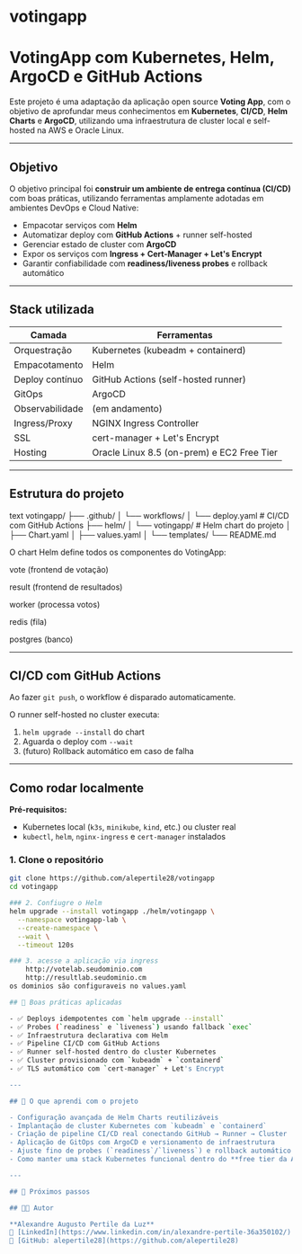 # votingapp
#  VotingApp com Kubernetes, Helm, ArgoCD e GitHub Actions

Este projeto é uma adaptação da aplicação open source **Voting App**, com o objetivo de aprofundar meus conhecimentos em **Kubernetes**, **CI/CD**, **Helm Charts** e **ArgoCD**, utilizando uma infraestrutura de cluster local e self-hosted na AWS e Oracle Linux.

---

##  Objetivo

O objetivo principal foi **construir um ambiente de entrega contínua (CI/CD)** com boas práticas, utilizando ferramentas amplamente adotadas em ambientes DevOps e Cloud Native:

-  Empacotar serviços com **Helm**
-  Automatizar deploy com **GitHub Actions** + runner self-hosted
-  Gerenciar estado de cluster com **ArgoCD**
-  Expor os serviços com **Ingress + Cert-Manager + Let's Encrypt**
-  Garantir confiabilidade com **readiness/liveness probes** e rollback automático

---

## Stack utilizada

| Camada           | Ferramentas                                  |
|------------------|----------------------------------------------|
| Orquestração     | Kubernetes (kubeadm + containerd)            |
| Empacotamento    | Helm                                          |
| Deploy contínuo  | GitHub Actions (self-hosted runner)          |
| GitOps           | ArgoCD                                       |
| Observabilidade  | (em andamento)                               |
| Ingress/Proxy    | NGINX Ingress Controller                     |
| SSL              | cert-manager + Let's Encrypt                 |
| Hosting          | Oracle Linux 8.5 (on-prem) e EC2 Free Tier   |

---

##  Estrutura do projeto

text
votingapp/
├── .github/
│   └── workflows/
│       └── deploy.yaml         # CI/CD com GitHub Actions
├── helm/
│   └── votingapp/              # Helm chart do projeto
│       ├── Chart.yaml
│       ├── values.yaml
│       └── templates/
└── README.md

O chart Helm define todos os componentes do VotingApp:

vote (frontend de votação)

result (frontend de resultados)

worker (processa votos)

redis (fila)

postgres (banco)

---

##  CI/CD com GitHub Actions

Ao fazer `git push`, o workflow é disparado automaticamente.

O runner self-hosted no cluster executa:

1. `helm upgrade --install` do chart
2. Aguarda o deploy com `--wait`
3. (futuro) Rollback automático em caso de falha

---

##  Como rodar localmente

**Pré-requisitos:**

- Kubernetes local (`k3s`, `minikube`, `kind`, etc.) ou cluster real
- `kubectl`, `helm`, `nginx-ingress` e `cert-manager` instalados

### 1. Clone o repositório

```bash
git clone https://github.com/alepertile28/votingapp
cd votingapp

### 2. Confiugre o Helm
helm upgrade --install votingapp ./helm/votingapp \
  --namespace votingapp-lab \
  --create-namespace \
  --wait \
  --timeout 120s

### 3. acesse a aplicação via ingress
    http://votelab.seudominio.com
    http://resultlab.seudominio.cm
os dominios são configuraveis no values.yaml

## 🧪 Boas práticas aplicadas

- ✅ Deploys idempotentes com `helm upgrade --install`
- ✅ Probes (`readiness` e `liveness`) usando fallback `exec`
- ✅ Infraestrutura declarativa com Helm
- ✅ Pipeline CI/CD com GitHub Actions
- ✅ Runner self-hosted dentro do cluster Kubernetes
- ✅ Cluster provisionado com `kubeadm` + `containerd`
- ✅ TLS automático com `cert-manager` + Let's Encrypt

---

## 🧠 O que aprendi com o projeto

- Configuração avançada de Helm Charts reutilizáveis
- Implantação de cluster Kubernetes com `kubeadm` e `containerd`
- Criação de pipeline CI/CD real conectando GitHub → Runner → Cluster
- Aplicação de GitOps com ArgoCD e versionamento de infraestrutura
- Ajuste fino de probes (`readiness`/`liveness`) e rollback automático
- Como manter uma stack Kubernetes funcional dentro do **free tier da AWS**

---

## 📌 Próximos passos

## 👨‍💻 Autor

**Alexandre Augusto Pertile da Luz**  
🔗 [LinkedIn](https://www.linkedin.com/in/alexandre-pertile-36a350102/)  
🐙 [GitHub: alepertile28](https://github.com/alepertile28)